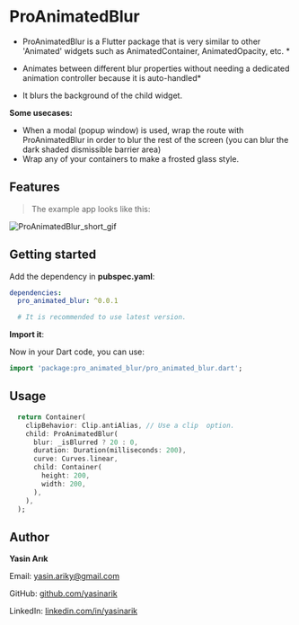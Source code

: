 # **ProAnimatedBlur**

- ProAnimatedBlur is a Flutter package that is very similar to other 'Animated' widgets
  such as AnimatedContainer, AnimatedOpacity, etc. \*

- Animates between different blur properties without needing a dedicated animation
  controller because it is auto-handled\*

- It blurs the background of the child widget.

**Some usecases:**

- When a modal (popup window) is used, wrap the route with ProAnimatedBlur in order to blur the rest of the screen
  (you can blur the dark shaded dismissible barrier area)
- Wrap any of your containers to make a frosted glass style.

## Features

> The example app looks like this:

![ProAnimatedBlur_short_gif](https://raw.githubusercontent.com/yasinarik/flutter_pro_animated_blur/master/example/assets/ProAnimatedBlur_short.gif)

## Getting started

Add the dependency in **pubspec.yaml**:

```yaml
dependencies:
  pro_animated_blur: ^0.0.1

  # It is recommended to use latest version.
```

**Import it**:

Now in your Dart code, you can use:

```dart
import 'package:pro_animated_blur/pro_animated_blur.dart';
```

## Usage

```dart
  return Container(
    clipBehavior: Clip.antiAlias, // Use a clip  option.
    child: ProAnimatedBlur(
      blur: _isBlurred ? 20 : 0,
      duration: Duration(milliseconds: 200),
      curve: Curves.linear,
      child: Container(
        height: 200,
        width: 200,
      ),
    ),
  );
```

## Author

**Yasin Arık**

Email: [yasin.ariky@gmail.com](mailto:yasin.ariky@gmail.com)

GitHub: [github.com/yasinarik](https://github.com/yasinarik)

LinkedIn: [linkedin.com/in/yasinarik](https://www.linkedin.com/in/yasinarik)
